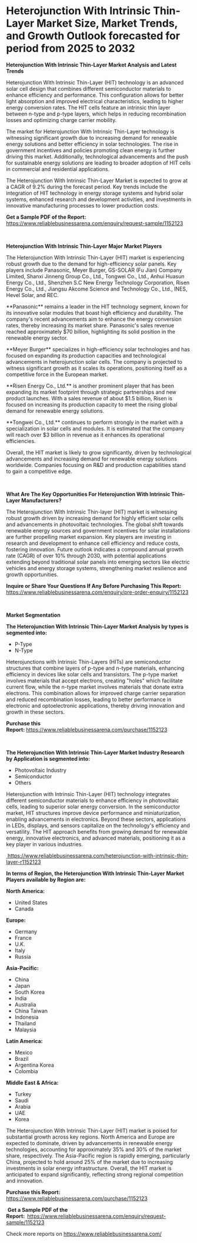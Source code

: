 <p><h1>Heterojunction With Intrinsic Thin-Layer Market Size, Market Trends, and Growth Outlook forecasted for period from 2025 to 2032</h1></p><p><strong>Heterojunction With Intrinsic Thin-Layer Market Analysis and Latest Trends</strong></p>
<p><p>Heterojunction With Intrinsic Thin-Layer (HIT) technology is an advanced solar cell design that combines different semiconductor materials to enhance efficiency and performance. This configuration allows for better light absorption and improved electrical characteristics, leading to higher energy conversion rates. The HIT cells feature an intrinsic thin layer between n-type and p-type layers, which helps in reducing recombination losses and optimizing charge carrier mobility.</p><p>The market for Heterojunction With Intrinsic Thin-Layer technology is witnessing significant growth due to increasing demand for renewable energy solutions and better efficiency in solar technologies. The rise in government incentives and policies promoting clean energy is further driving this market. Additionally, technological advancements and the push for sustainable energy solutions are leading to broader adoption of HIT cells in commercial and residential applications.</p><p>The Heterojunction With Intrinsic Thin-Layer Market is expected to grow at a CAGR of 9.2% during the forecast period. Key trends include the integration of HIT technology in energy storage systems and hybrid solar systems, enhanced research and development activities, and investments in innovative manufacturing processes to lower production costs.</p></p>
<p><strong>Get a Sample PDF of the Report:&nbsp;</strong> <a href="https://www.reliablebusinessarena.com/enquiry/request-sample/1152123?utm_campaign=2279&utm_medium=2&utm_source=Github&utm_content=ia&utm_term=14022025&utm_id=heterojunction-with-intrinsic-thin-layer">https://www.reliablebusinessarena.com/enquiry/request-sample/1152123</a></p>
<p>&nbsp;</p>
<p><strong>Heterojunction With Intrinsic Thin-Layer Major Market Players</strong></p>
<p><p>The Heterojunction With Intrinsic Thin-Layer (HIT) market is experiencing robust growth due to the demand for high-efficiency solar panels. Key players include Panasonic, Meyer Burger, GS-SOLAR (Fu Jian) Company Limited, Shanxi Jinneng Group Co., Ltd., Tongwei Co., Ltd., Anhui Huasun Energy Co., Ltd., Shenzhen S.C New Energy Technology Corporation, Risen Energy Co., Ltd., Jiangsu Akcome Science and Technology Co., Ltd., INES, Hevel Solar, and REC.</p><p>**Panasonic** remains a leader in the HIT technology segment, known for its innovative solar modules that boast high efficiency and durability. The company's recent advancements aim to enhance the energy conversion rates, thereby increasing its market share. Panasonic's sales revenue reached approximately $70 billion, highlighting its solid position in the renewable energy sector.</p><p>**Meyer Burger** specializes in high-efficiency solar technologies and has focused on expanding its production capacities and technological advancements in heterojunction solar cells. The company is projected to witness significant growth as it scales its operations, positioning itself as a competitive force in the European market.</p><p>**Risen Energy Co., Ltd.** is another prominent player that has been expanding its market footprint through strategic partnerships and new product launches. With a sales revenue of about $1.5 billion, Risen is focused on increasing its production capacity to meet the rising global demand for renewable energy solutions.</p><p>**Tongwei Co., Ltd.** continues to perform strongly in the market with a specialization in solar cells and modules. It is estimated that the company will reach over $3 billion in revenue as it enhances its operational efficiencies.</p><p>Overall, the HIT market is likely to grow significantly, driven by technological advancements and increasing demand for renewable energy solutions worldwide. Companies focusing on R&D and production capabilities stand to gain a competitive edge.</p></p>
<p>&nbsp;</p>
<p><strong>What Are The Key Opportunities For Heterojunction With Intrinsic Thin-Layer Manufacturers?</strong></p>
<p><p>The Heterojunction With Intrinsic Thin-layer (HIT) market is witnessing robust growth driven by increasing demand for highly efficient solar cells and advancements in photovoltaic technologies. The global shift towards renewable energy sources and government incentives for solar installations are further propelling market expansion. Key players are investing in research and development to enhance cell efficiency and reduce costs, fostering innovation. Future outlook indicates a compound annual growth rate (CAGR) of over 10% through 2030, with potential applications extending beyond traditional solar panels into emerging sectors like electric vehicles and energy storage systems, strengthening market resilience and growth opportunities.</p></p>
<p><strong>Inquire or Share Your Questions If Any Before Purchasing This Report:</strong> <a href="https://www.reliablebusinessarena.com/enquiry/pre-order-enquiry/1152123?utm_campaign=2279&utm_medium=2&utm_source=Github&utm_content=ia&utm_term=14022025&utm_id=heterojunction-with-intrinsic-thin-layer">https://www.reliablebusinessarena.com/enquiry/pre-order-enquiry/1152123</a></p>
<p>&nbsp;</p>
<p><strong>Market Segmentation</strong></p>
<p><strong>The Heterojunction With Intrinsic Thin-Layer Market Analysis by types is segmented into:</strong></p>
<p><ul><li>P-Type</li><li>N-Type</li></ul></p>
<p><p>Heterojunctions with Intrinsic Thin-Layers (HITs) are semiconductor structures that combine layers of p-type and n-type materials, enhancing efficiency in devices like solar cells and transistors. The p-type market involves materials that accept electrons, creating "holes" which facilitate current flow, while the n-type market involves materials that donate extra electrons. This combination allows for improved charge carrier separation and reduced recombination losses, leading to better performance in electronic and optoelectronic applications, thereby driving innovation and growth in these sectors.</p></p>
<p><strong>Purchase this Report:&nbsp;</strong><a href="https://www.reliablebusinessarena.com/purchase/1152123?utm_campaign=2279&utm_medium=2&utm_source=Github&utm_content=ia&utm_term=14022025&utm_id=heterojunction-with-intrinsic-thin-layer">https://www.reliablebusinessarena.com/purchase/1152123</a></p>
<p>&nbsp;</p>
<p><strong>The Heterojunction With Intrinsic Thin-Layer Market Industry Research by Application is segmented into:</strong></p>
<p><ul><li>Photovoltaic Industry</li><li>Semiconductor</li><li>Others</li></ul></p>
<p><p>Heterojunction with Intrinsic Thin-Layer (HIT) technology integrates different semiconductor materials to enhance efficiency in photovoltaic cells, leading to superior solar energy conversion. In the semiconductor market, HIT structures improve device performance and miniaturization, enabling advancements in electronics. Beyond these sectors, applications in LEDs, displays, and sensors capitalize on the technology's efficiency and versatility. The HIT approach benefits from growing demand for renewable energy, innovative electronics, and advanced materials, positioning it as a key player in various industries.</p></p>
<p><a href="https://www.reliablebusinessarena.com/heterojunction-with-intrinsic-thin-layer-r1152123?utm_campaign=2279&utm_medium=2&utm_source=Github&utm_content=ia&utm_term=14022025&utm_id=heterojunction-with-intrinsic-thin-layer">&nbsp;https://www.reliablebusinessarena.com/heterojunction-with-intrinsic-thin-layer-r1152123</a></p>
<p><strong>In terms of Region, the Heterojunction With Intrinsic Thin-Layer Market Players available by Region are:</strong></p>
<p>
    <p> <strong> North America: </strong>
        <ul>
            <li>United States</li>
            <li>Canada</li>
        </ul>
        </p> 
    <p> <strong> Europe: </strong>
        <ul>
            <li>Germany</li>
            <li>France</li>
            <li>U.K.</li>
            <li>Italy</li>
            <li>Russia</li>
        </ul>
        </p> 
    <p> <strong> Asia-Pacific: </strong>
        <ul>
            <li>China</li>
            <li>Japan</li>
            <li>South Korea</li>
            <li>India</li>
            <li>Australia</li>
            <li>China Taiwan</li>
            <li>Indonesia</li>
            <li>Thailand</li>
            <li>Malaysia</li>
        </ul>
        </p> 
    <p> <strong> Latin America: </strong>
        <ul>
            <li>Mexico</li>
            <li>Brazil</li>
            <li>Argentina Korea</li>
            <li>Colombia</li>
        </ul>
        </p> 
    <p> <strong> Middle East & Africa: </strong>
        <ul>
            <li>Turkey</li>
            <li>Saudi</li>
            <li>Arabia</li>
            <li>UAE</li>
            <li>Korea</li>
        </ul>
    </p>
    </p>
<p><p>The Heterojunction With Intrinsic Thin-Layer (HIT) market is poised for substantial growth across key regions. North America and Europe are expected to dominate, driven by advancements in renewable energy technologies, accounting for approximately 35% and 30% of the market share, respectively. The Asia-Pacific region is rapidly emerging, particularly China, projected to hold around 25% of the market due to increasing investments in solar energy infrastructure. Overall, the HIT market is anticipated to expand significantly, reflecting strong regional competition and innovation.</p></p>
<p><strong>Purchase this Report: </strong><a href="https://www.reliablebusinessarena.com/purchase/1152123?utm_campaign=2279&utm_medium=2&utm_source=Github&utm_content=ia&utm_term=14022025&utm_id=heterojunction-with-intrinsic-thin-layer">https://www.reliablebusinessarena.com/purchase/1152123</a></p>
<p>&nbsp;<strong>Get a Sample PDF of the Report:&nbsp;&nbsp;</strong><a href="https://www.reliablebusinessarena.com/enquiry/request-sample/1152123?utm_campaign=2279&utm_medium=2&utm_source=Github&utm_content=ia&utm_term=14022025&utm_id=heterojunction-with-intrinsic-thin-layer">https://www.reliablebusinessarena.com/enquiry/request-sample/1152123</a></p>
<p><strong></strong></p>
<p>Check more reports on <a href="https://www.reliablebusinessarena.com/?utm_campaign=2279&utm_medium=2&utm_source=Github&utm_content=ia&utm_term=14022025&utm_id=heterojunction-with-intrinsic-thin-layer">https://www.reliablebusinessarena.com/</a></p>